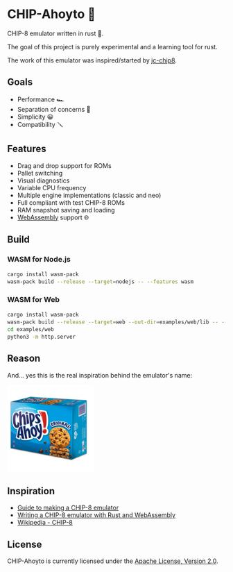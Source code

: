 # CHIP-Ahoyto 🍪

CHIP-8 emulator written in rust 🦀.

The goal of this project is purely experimental and a learning tool for rust.

The work of this emulator was inspired/started by [jc-chip8](https://github.com/joao-conde/jc-chip8).

## Goals

* Performance 🏎
* Separation of concerns 🖖
* Simplicity 😀
* Compatibility 🪛

## Features

* Drag and drop support for ROMs
* Pallet switching
* Visual diagnostics
* Variable CPU frequency
* Multiple engine implementations (classic and neo)
* Full compliant with test CHIP-8 ROMs
* RAM snapshot saving and loading
* [WebAssembly](https://webassembly.org) support 🌐

## Build

### WASM for Node.js

```bash
cargo install wasm-pack
wasm-pack build --release --target=nodejs -- --features wasm
```

### WASM for Web

```bash
cargo install wasm-pack
wasm-pack build --release --target=web --out-dir=examples/web/lib -- --features wasm
cd examples/web
python3 -m http.server
```

## Reason

And... yes this is the real inspiration behind the emulator's name:

<img src="res/chips-ahoy.jpeg" alt="Chips Ahoy" width="200" />

## Inspiration

* [Guide to making a CHIP-8 emulator](https://tobiasvl.github.io/blog/write-a-chip-8-emulator)
* [Writing a CHIP-8 emulator with Rust and WebAssembly](https://blog.scottlogic.com/2017/12/13/chip8-emulator-webassembly-rust.html)
* [Wikipedia - CHIP-8](https://en.wikipedia.org/wiki/CHIP-8)

## License

CHIP-Ahoyto is currently licensed under the [Apache License, Version 2.0](http://www.apache.org/licenses/).
